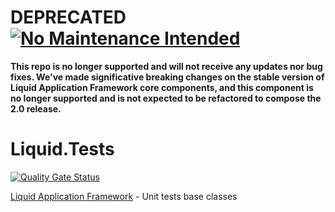 # DEPRECATED [![No Maintenance Intended](http://unmaintained.tech/badge.svg)](http://unmaintained.tech/)
**This repo is no longer supported and will not receive any updates nor bug fixes. We've made significative breaking changes on the stable version of Liquid Application Framework core components, and this component is no longer supported and is not expected to be refactored to compose the 2.0 release.**

# Liquid.Tests
[![Quality Gate Status](https://sonarcloud.io/api/project_badges/measure?project=Avanade_Liquid.Tests&metric=alert_status)](https://sonarcloud.io/dashboard?id=Avanade_Liquid.Tests)

[Liquid Application Framework](https://github.com/Avanade/Liquid-Application-Framework) - Unit tests base classes
